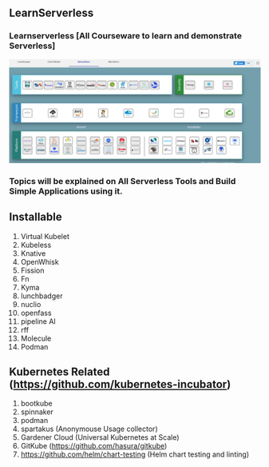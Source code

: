 ## LearnServerless
### Learnserverless [All Courseware to learn and demonstrate Serverless]


![Learn Serverless](images/Snip20190901_7.png)


### Topics will be explained on All Serverless Tools and Build Simple Applications using it. 


## Installable

1. Virtual Kubelet
2. Kubeless
3. Knative
4. OpenWhisk
5. Fission
6. Fn
7. Kyma
8. lunchbadger
9. nuclio
10. openfass
11. pipeline AI
12. rff
13. Molecule
14. Podman





## Kubernetes Related (https://github.com/kubernetes-incubator)

1. bootkube
2. spinnaker
3. podman
4. spartakus (Anonymouse Usage collector)
5. Gardener Cloud (Universal Kubernetes at Scale)
6. GitKube (https://github.com/hasura/gitkube) 
7. https://github.com/helm/chart-testing (Helm chart testing and linting)
